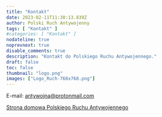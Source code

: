 ```yaml
---
title: "Kontakt"
date: 2023-02-11T11:30:13.839Z
author: Polski Ruch Antywojenny
tags: [ "Kontakt" ]
#categories: [ "Kontakt" ]
nodateline: true
noprevnext: true
disable_comments: true
description: "Kontakt do Polskiego Ruchu Antywojennego."
draft: false
toc: false
thumbnail: "logo.png"
images: ["Logo_Ruch-768x768.png"]
---
```

E-mail: antywojna@protonmail.com


[Strona domowa Polskiego Ruchu Antywojennego](https://polskiruchantywojenny.com "Srona domowa Polskiego Ruchu Antywojennego")

